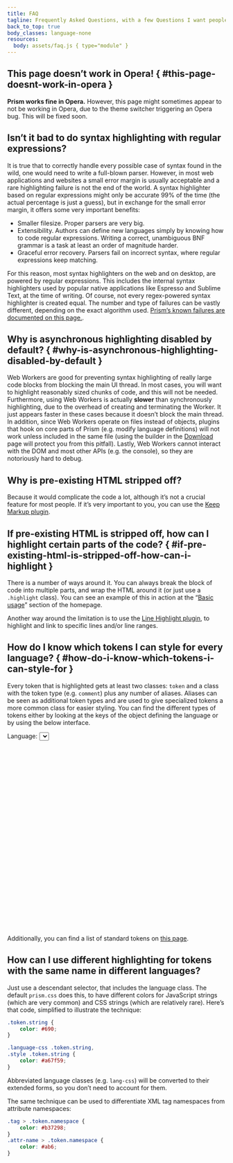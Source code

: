 ```yaml
---
title: FAQ
tagline: Frequently Asked Questions, with a few Questions I want people to Frequently Ask.
back_to_top: true
body_classes: language-none
resources:
  body: assets/faq.js { type="module" }
---
```


<section>

# This page doesn’t work in Opera! { #this-page-doesnt-work-in-opera }

**Prism works fine in Opera.** However, this page might sometimes appear to not be working in Opera, due to the theme switcher triggering an Opera bug. This will be fixed soon.
</section>

<section>

# Isn’t it bad to do syntax highlighting with regular expressions?

It is true that to correctly handle every possible case of syntax found in the wild, one would need to write a full-blown parser. However, in most web applications and websites a small error margin is usually acceptable and a rare highlighting failure is not the end of the world. A syntax highlighter based on regular expressions might only be accurate 99% of the time (the actual percentage is just a guess), but in exchange for the small error margin, it offers some very important benefits:

- Smaller filesize. Proper parsers are very big.
- Extensibility. Authors can define new languages simply by knowing how to code regular expressions. Writing a correct, unambiguous BNF grammar is a task at least an order of magnitude harder.
- Graceful error recovery. Parsers fail on incorrect syntax, where regular expressions keep matching.

For this reason, most syntax highlighters on the web and on desktop, are powered by regular expressions. This includes the internal syntax highlighters used by popular native applications like Espresso and Sublime Text, at the time of writing. Of course, not every regex-powered syntax highlighter is created equal. The number and type of failures can be vastly different, depending on the exact algorithm used. [Prism’s known failures are documented on this page.](known-failures.html).
</section>

<section>

# Why is asynchronous highlighting disabled by default? { #why-is-asynchronous-highlighting-disabled-by-default }

Web Workers are good for preventing syntax highlighting of really large code blocks from blocking the main UI thread. In most cases, you will want to highlight reasonably sized chunks of code, and this will not be needed. Furthermore, using Web Workers is actually **slower** than synchronously highlighting, due to the overhead of creating and terminating the Worker. It just appears faster in these cases because it doesn’t block the main thread. In addition, since Web Workers operate on files instead of objects, plugins that hook on core parts of Prism (e.g. modify language definitions) will not work unless included in the same file (using the builder in the [Download](download.html) page will protect you from this pitfall). Lastly, Web Workers cannot interact with the DOM and most other APIs (e.g. the console), so they are notoriously hard to debug.
</section>

<section>

# Why is pre-existing HTML stripped off?

Because it would complicate the code a lot, although it’s not a crucial feature for most people. If it’s very important to you, you can use the [Keep Markup plugin](https://plugins.prismjs.com/keep-markup/).
</section>

<section>

# If pre-existing HTML is stripped off, how can I highlight certain parts of the code? { #if-pre-existing-html-is-stripped-off-how-can-i-highlight }

There is a number of ways around it. You can always break the block of code into multiple parts, and wrap the HTML around it (or just use a `.highlight` class). You can see an example of this in action at the “[Basic usage](index.html#basic-usage)” section of the homepage.

Another way around the limitation is to use the [Line Highlight plugin](https://plugins.prismjs.com/line-highlight/), to highlight and link to specific lines and/or line ranges.
</section>

<section>

# How do I know which tokens I can style for every language? { #how-do-i-know-which-tokens-i-can-style-for }

Every token that is highlighted gets at least two classes: `token` and a class with the token type (e.g. `comment`) plus any number of aliases. Aliases can be seen as additional token types and are used to give specialized tokens a more common class for easier styling. You can find the different types of tokens either by looking at the keys of the object defining the language or by using the below interface.

Language:
<select id="language-select">
{% for id, language in languages -%}
	<option value="{{ id }}" {{ "selected" if loop.first }}>{{ language.title }}</option>
{% endfor %}
</select>
<pre class="language-none" style="height: 30em"><code id="print-tokens-output"></code></pre>

Additionally, you can find a list of standard tokens on [this page](/tokens.html).
</section>

<section>

# How can I use different highlighting for tokens with the same name in different languages?

Just use a descendant selector, that includes the language class. The default `prism.css` does this, to have different colors for JavaScript strings (which are very common) and CSS strings (which are relatively rare). Here’s that code, simplified to illustrate the technique:

```css
.token.string {
	color: #690;
}

.language-css .token.string,
.style .token.string {
	color: #a67f59;
}
```

Abbreviated language classes (e.g. `lang-css`) will be converted to their extended forms, so you don’t need to account for them.

The same technique can be used to differentiate XML tag namespaces from attribute namespaces:

```css
.tag > .token.namespace {
	color: #b37298;
}
.attr-name > .token.namespace {
	color: #ab6;
}
```
</section>
